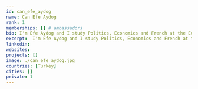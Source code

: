 ```yaml
---
id: can_efe_aydog
name: Can Efe Aydog
rank: 1
memberships: [] # ambassadors
bio: I'm Efe Aydog and I study Politics, Economics and French at the European Social and Political Studies department of University College London. I'm Turkish, I've lived 9 years in Ankara, 1 year in Florida, 9 years in Istanbul, and the last 1.5 years in London respectively. Current affairs and political economy are of great interest to me, I've been involved in journalism in Turkey and various political clubs/campaigns throughout my high school and college life. As I spent most of my childhood in Istanbul, developmental economics also excites me as Istanbul is a unique example that portrays development in the modern world. Ambassador fell in love with Threefold ThreeFold combines multiple interests that I possess and synthesises a unique, simple yet revolutionary solution to one of the most common problems of the modern age. ThreeFold indeed combines three of my areas of interest, energy consumption, impact of technology on society, and developmental economics. I am fascinated by the energy sector as I find energy to be power in raw form, and the reduced electricity consumption that the ThreeFold grid provides is relevant in an age of development. I am also excited by the impact of technology on society. The potential that ThreeFold provides by standing up against storage capacity monopolies and offering viable access to storage facilities is crucial in the democratisation of the internet, therefore making new opportunities that emerge more compatible with the needs of our society. Finally, the farming aspect of ThreeFold and the availability of storage and internet access in parts of the world in need will help developing parts of the world catch up with the rest of the world. All in all, I see ThreeFold as an opportunity to expand my knowledge in the aforementioned areas by working actively and gaining experience in the professional field. 
excerpt:  I'm Efe Aydog and I study Politics, Economics and French at the European Social and Political Studies department of University College London.
linkedin: 
websites: 
projects: []
image: ./can_efe_aydog.jpg
countries: [Turkey]
cities: []
private: 1
---
```

